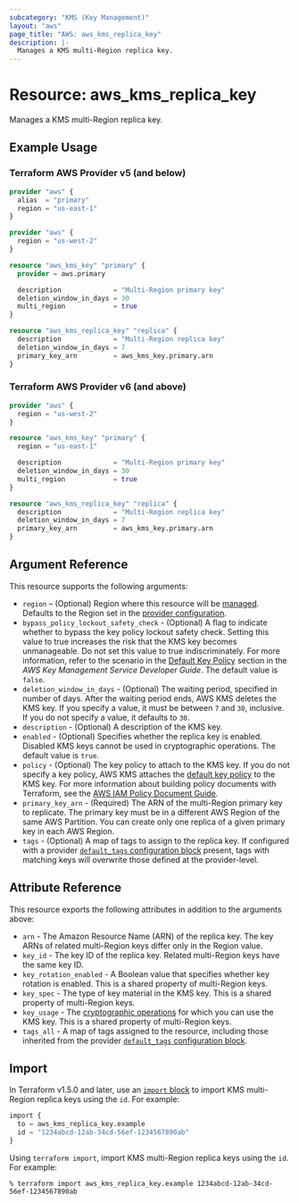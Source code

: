 ```yaml
---
subcategory: "KMS (Key Management)"
layout: "aws"
page_title: "AWS: aws_kms_replica_key"
description: |-
  Manages a KMS multi-Region replica key.
---
```


# Resource: aws_kms_replica_key

Manages a KMS multi-Region replica key.

## Example Usage

### Terraform AWS Provider v5 (and below)

```terraform
provider "aws" {
  alias  = "primary"
  region = "us-east-1"
}

provider "aws" {
  region = "us-west-2"
}

resource "aws_kms_key" "primary" {
  provider = aws.primary

  description             = "Multi-Region primary key"
  deletion_window_in_days = 30
  multi_region            = true
}

resource "aws_kms_replica_key" "replica" {
  description             = "Multi-Region replica key"
  deletion_window_in_days = 7
  primary_key_arn         = aws_kms_key.primary.arn
}
```

### Terraform AWS Provider v6 (and above)

```terraform
provider "aws" {
  region = "us-west-2"
}

resource "aws_kms_key" "primary" {
  region = "us-east-1"

  description             = "Multi-Region primary key"
  deletion_window_in_days = 30
  multi_region            = true
}

resource "aws_kms_replica_key" "replica" {
  description             = "Multi-Region replica key"
  deletion_window_in_days = 7
  primary_key_arn         = aws_kms_key.primary.arn
}
```

## Argument Reference

This resource supports the following arguments:

* `region` – (Optional) Region where this resource will be [managed](https://docs.aws.amazon.com/general/latest/gr/rande.html#regional-endpoints). Defaults to the Region set in the [provider configuration](https://registry.terraform.io/providers/hashicorp/aws/latest/docs#aws-configuration-reference).
* `bypass_policy_lockout_safety_check` - (Optional) A flag to indicate whether to bypass the key policy lockout safety check.
Setting this value to true increases the risk that the KMS key becomes unmanageable. Do not set this value to true indiscriminately.
For more information, refer to the scenario in the [Default Key Policy](https://docs.aws.amazon.com/kms/latest/developerguide/key-policies.html#key-policy-default-allow-root-enable-iam) section in the _AWS Key Management Service Developer Guide_.
The default value is `false`.
* `deletion_window_in_days` - (Optional) The waiting period, specified in number of days. After the waiting period ends, AWS KMS deletes the KMS key.
If you specify a value, it must be between `7` and `30`, inclusive. If you do not specify a value, it defaults to `30`.
* `description` - (Optional) A description of the KMS key.
* `enabled` - (Optional) Specifies whether the replica key is enabled. Disabled KMS keys cannot be used in cryptographic operations. The default value is `true`.
* `policy` - (Optional) The key policy to attach to the KMS key. If you do not specify a key policy, AWS KMS attaches the [default key policy](https://docs.aws.amazon.com/kms/latest/developerguide/key-policies.html#key-policy-default) to the KMS key.
For more information about building policy documents with Terraform, see the [AWS IAM Policy Document Guide](https://learn.hashicorp.com/terraform/aws/iam-policy).
* `primary_key_arn` - (Required) The ARN of the multi-Region primary key to replicate. The primary key must be in a different AWS Region of the same AWS Partition. You can create only one replica of a given primary key in each AWS Region.
* `tags` - (Optional) A map of tags to assign to the replica key. If configured with a provider [`default_tags` configuration block](https://registry.terraform.io/providers/hashicorp/aws/latest/docs#default_tags-configuration-block) present, tags with matching keys will overwrite those defined at the provider-level.

## Attribute Reference

This resource exports the following attributes in addition to the arguments above:

* `arn` - The Amazon Resource Name (ARN) of the replica key. The key ARNs of related multi-Region keys differ only in the Region value.
* `key_id` - The key ID of the replica key. Related multi-Region keys have the same key ID.
* `key_rotation_enabled` - A Boolean value that specifies whether key rotation is enabled. This is a shared property of multi-Region keys.
* `key_spec` - The type of key material in the KMS key. This is a shared property of multi-Region keys.
* `key_usage` - The [cryptographic operations](https://docs.aws.amazon.com/kms/latest/developerguide/concepts.html#cryptographic-operations) for which you can use the KMS key. This is a shared property of multi-Region keys.
* `tags_all` - A map of tags assigned to the resource, including those inherited from the provider [`default_tags` configuration block](https://registry.terraform.io/providers/hashicorp/aws/latest/docs#default_tags-configuration-block).

## Import

In Terraform v1.5.0 and later, use an [`import` block](https://developer.hashicorp.com/terraform/language/import) to import KMS multi-Region replica keys using the `id`. For example:

```terraform
import {
  to = aws_kms_replica_key.example
  id = "1234abcd-12ab-34cd-56ef-1234567890ab"
}
```

Using `terraform import`, import KMS multi-Region replica keys using the `id`. For example:

```console
% terraform import aws_kms_replica_key.example 1234abcd-12ab-34cd-56ef-1234567890ab
```
